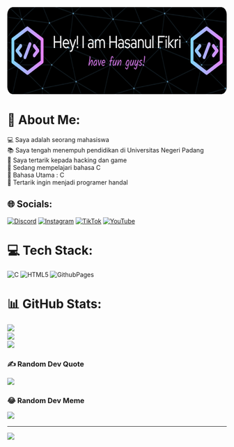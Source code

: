  <img src="https://github.com/piks16/piks16/blob/main/github-header-image%20(3).png" height="200"/>

# 💫 About Me:
💻 Saya adalah seorang mahasiswa <br>📚 Saya tengah menempuh pendidikan di Universitas Negeri Padang<br>📝 Saya tertarik kepada hacking dan game<br>🔭 Sedang mempelajari bahasa C<br>🌟 Bahasa Utama : C<br>🚩 Tertarik ingin menjadi programer handal</hr>


## 🌐 Socials:
[![Discord](https://img.shields.io/badge/Discord-%237289DA.svg?logo=discord&logoColor=white)](https://discord.gg/1151389425104859226) [![Instagram](https://img.shields.io/badge/Instagram-%23E4405F.svg?logo=Instagram&logoColor=white)](https://instagram.com/hsnlfikri16) [![TikTok](https://img.shields.io/badge/TikTok-%23000000.svg?logo=TikTok&logoColor=white)](https://tiktok.com/@pikipiks16) [![YouTube](https://img.shields.io/badge/YouTube-%23FF0000.svg?logo=YouTube&logoColor=white)](https://youtube.com/@UCebs8Zvj3SPuJWDDl3qnvfQ) 

# 💻 Tech Stack:
![C](https://img.shields.io/badge/c-%2300599C.svg?style=for-the-badge&logo=c&logoColor=white) ![HTML5](https://img.shields.io/badge/html5-%23E34F26.svg?style=for-the-badge&logo=html5&logoColor=white) ![GithubPages](https://img.shields.io/badge/github%20pages-121013?style=for-the-badge&logo=github&logoColor=white)
# 📊 GitHub Stats:
![](https://github-readme-stats.vercel.app/api?username=piks16&theme=dark&hide_border=false&include_all_commits=false&count_private=false)<br/>
![](https://github-readme-streak-stats.herokuapp.com/?user=piks16&theme=dark&hide_border=false)<br/>
![](https://github-readme-stats.vercel.app/api/top-langs/?username=piks16&theme=dark&hide_border=false&include_all_commits=false&count_private=false&layout=compact)

### ✍️ Random Dev Quote
![](https://quotes-github-readme.vercel.app/api?type=horizontal&theme=radical)

### 😂 Random Dev Meme
<img src='https://randommeme-five.vercel.app/' style="height: 400px;"/>

---
[![](https://visitcount.itsvg.in/api?id=piks16&icon=0&color=0)](https://visitcount.itsvg.in)

<!-- Proudly created with GPRM ( https://gprm.itsvg.in ) -->
